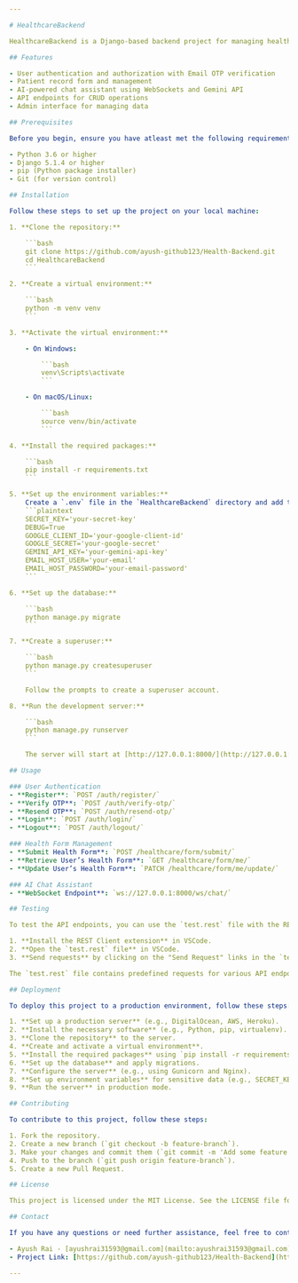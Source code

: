 ```yaml
---

# HealthcareBackend

HealthcareBackend is a Django-based backend project for managing healthcare-related data and operations. This project provides APIs for handling patient records, appointments, and other healthcare services.

## Features

- User authentication and authorization with Email OTP verification
- Patient record form and management
- AI-powered chat assistant using WebSockets and Gemini API
- API endpoints for CRUD operations
- Admin interface for managing data

## Prerequisites

Before you begin, ensure you have atleast met the following requirements:

- Python 3.6 or higher
- Django 5.1.4 or higher
- pip (Python package installer)
- Git (for version control)

## Installation

Follow these steps to set up the project on your local machine:

1. **Clone the repository:**

    ```bash
    git clone https://github.com/ayush-github123/Health-Backend.git
    cd HealthcareBackend
    ```

2. **Create a virtual environment:**

    ```bash
    python -m venv venv
    ```

3. **Activate the virtual environment:**

    - On Windows:

        ```bash
        venv\Scripts\activate
        ```

    - On macOS/Linux:

        ```bash
        source venv/bin/activate
        ```

4. **Install the required packages:**

    ```bash
    pip install -r requirements.txt
    ```

5. **Set up the environment variables:**
    Create a `.env` file in the `HealthcareBackend` directory and add the following:
    ```plaintext
    SECRET_KEY='your-secret-key'
    DEBUG=True
    GOOGLE_CLIENT_ID='your-google-client-id'
    GOOGLE_SECRET='your-google-secret'
    GEMINI_API_KEY='your-gemini-api-key'
    EMAIL_HOST_USER='your-email'
    EMAIL_HOST_PASSWORD='your-email-password'
    ```

6. **Set up the database:**

    ```bash
    python manage.py migrate
    ```

7. **Create a superuser:**

    ```bash
    python manage.py createsuperuser
    ```

    Follow the prompts to create a superuser account.

8. **Run the development server:**

    ```bash
    python manage.py runserver
    ```

    The server will start at [http://127.0.0.1:8000/](http://127.0.0.1:8000/).

## Usage

### User Authentication
- **Register**: `POST /auth/register/`
- **Verify OTP**: `POST /auth/verify-otp/`
- **Resend OTP**: `POST /auth/resend-otp/`
- **Login**: `POST /auth/login/`
- **Logout**: `POST /auth/logout/`

### Health Form Management
- **Submit Health Form**: `POST /healthcare/form/submit/`
- **Retrieve User’s Health Form**: `GET /healthcare/form/me/`
- **Update User’s Health Form**: `PATCH /healthcare/form/me/update/`

### AI Chat Assistant
- **WebSocket Endpoint**: `ws://127.0.0.1:8000/ws/chat/`

## Testing

To test the API endpoints, you can use the `test.rest` file with the REST Client extension in VSCode.

1. **Install the REST Client extension** in VSCode.
2. **Open the `test.rest` file** in VSCode.
3. **Send requests** by clicking on the "Send Request" links in the `test.rest` file.

The `test.rest` file contains predefined requests for various API endpoints, making it easy to test the functionality of the backend.

## Deployment

To deploy this project to a production environment, follow these steps:

1. **Set up a production server** (e.g., DigitalOcean, AWS, Heroku).
2. **Install the necessary software** (e.g., Python, pip, virtualenv).
3. **Clone the repository** to the server.
4. **Create and activate a virtual environment**.
5. **Install the required packages** using `pip install -r requirements.txt`.
6. **Set up the database** and apply migrations.
7. **Configure the server** (e.g., using Gunicorn and Nginx).
8. **Set up environment variables** for sensitive data (e.g., SECRET_KEY, DATABASE_URL).
9. **Run the server** in production mode.

## Contributing

To contribute to this project, follow these steps:

1. Fork the repository.
2. Create a new branch (`git checkout -b feature-branch`).
3. Make your changes and commit them (`git commit -m 'Add some feature'`).
4. Push to the branch (`git push origin feature-branch`).
5. Create a new Pull Request.

## License

This project is licensed under the MIT License. See the LICENSE file for details.

## Contact

If you have any questions or need further assistance, feel free to contact:

- Ayush Rai - [ayushrai31593@gmail.com](mailto:ayushrai31593@gmail.com)
- Project Link: [https://github.com/ayush-github123/Health-Backend](https://github.com/ayush-github123/Health-Backend)

---
```

